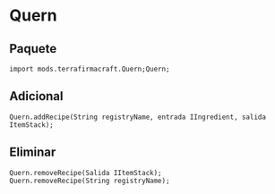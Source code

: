 # Quern

## Paquete
```zenscript
import mods.terrafirmacraft.Quern;Quern;
```

## Adicional

```zenscript
Quern.addRecipe(String registryName, entrada IIngredient, salida ItemStack);
```

## Eliminar

```zenscript
Quern.removeRecipe(Salida IItemStack);
Quern.removeRecipe(String registryName);
```